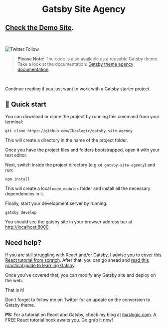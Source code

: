 <h1 align="center">
  Gatsby Site Agency
</h1>

## [Check the Demo Site](https://gatsby-site-agency.netlify.app/).

<br />

![Twitter Follow](https://img.shields.io/twitter/follow/ibaslogic?style=social)

> **Please Note:** The code is also available as a reusable Gatsby theme. Take a look at the documentation:
> [Gatsby theme agency documentation](https://github.com/Ibaslogic/gatsby-theme-agency).

<br />

Continue reading if you just want to work with a Gatsby starter project.

## 🚀 Quick start

You can download or clone the project by running this command from your terminal:

```shell
git clone https://github.com/Ibaslogic/gatsby-site-agency
```

This will create a directory in the name of the project folder.

Once you have the project files and folders bootstrapped, open it with your text editor.

Next, switch inside the project directory (e.g `cd gatsby-site-agency`) and run:

```
npm install
```

This will create a local `node_modules` folder and install all the necessary dependencies in it.

Finally, start your development server by running:

```
gatsby develop
```

You should see the gatsby site in your browser address bar at [http://localhost:8000](http://localhost:8000)

## Need help?

If you are still struggling with React and/or Gatsby, I advise you to [cover this React tutorial from scratch](https://ibaslogic.com/react-tutorial-for-beginners/). After that, you can go ahead and [read this practical guide to learning Gatsby](https://ibaslogic.com/gatsby-tutorial-from-scratch-for-beginners/).

Once you've covered that, you can modify any Gatsby site and deploy on the web.

That is it!

Don't forget to follow me on Twitter for an update on the conversion to Gatsby theme.

**PS:** For a tutorial on React and Gatsby, check my blog at [ibaslogic.com](https://ibaslogic.com/). A FREE React tutorial book awaits you. Go grab it now!
